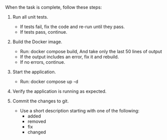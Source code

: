 When the task is complete, follow these steps:

1. Run all unit tests.
   - If tests fail, fix the code and re-run until they pass.
   - If tests pass, continue.

2. Build the Docker image.
   - Run: docker compose build, And take only the last 50 lines of output
   - If the output includes an error, fix it and rebuild.
   - If no errors, continue.

3. Start the application.
   - Run: docker compose up -d

4. Verify the application is running as expected.

5. Commit the changes to git.
   - Use a short description starting with one of the following:
     - added
     - removed
     - fix
     - changed
